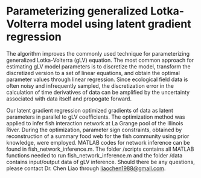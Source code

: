 # Parameterizing generalized Lotka-Volterra model using latent gradient regression
The algorithm improves the commonly used technique for parameterizing generalized Lotka-Volterra (gLV) equation. The most common approach for estimating gLV model parameters is to discretize the model, transform the discretized version to a set of linear equations, and obtain the optimal parameter values through linear regression. Since ecological field data is often noisy and infrequently sampled, the discretization error in the calculation of time derivatives of data can be amplified by the uncertainty associated with data itself and propogate forward. 

Our latent gradient regression optimized gradients of data as latent parameters in parallel to gLV coefficients. The optimization method was applied to infer fish interaction network at La Grange pool of the Illinois River. During the optimization, parameter sign constraints, obtained by reconstruction of a summary food web for the fish community using prior knowledge, were employed. MATLAB codes for network inference can be found in fish_network_inference.m. The folder /scripts contains all MATLAB functions needed to run fish_network_inference.m and the folder /data contains input/output data of gLV inference. Should there be any questions, please contact Dr. Chen Liao through liaochen1988@gmail.com.
